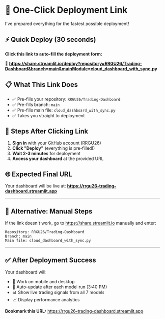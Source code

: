 # 🚀 One-Click Deployment Link

I've prepared everything for the fastest possible deployment!

## ⚡ Quick Deploy (30 seconds)

**Click this link to auto-fill the deployment form:**

🔗 **https://share.streamlit.io/deploy?repository=RRGU26/Trading-Dashboard&branch=main&mainModule=cloud_dashboard_with_sync.py**

## 📋 What This Link Does

- ✅ Pre-fills your repository: `RRGU26/Trading-Dashboard`
- ✅ Pre-fills branch: `main`  
- ✅ Pre-fills main file: `cloud_dashboard_with_sync.py`
- ✅ Takes you straight to deployment

## 🎯 Steps After Clicking Link

1. **Sign in** with your GitHub account (RRGU26)
2. **Click "Deploy"** (everything is pre-filled!)
3. **Wait 2-3 minutes** for deployment
4. **Access your dashboard** at the provided URL

## 🌐 Expected Final URL

Your dashboard will be live at:
**https://rrgu26-trading-dashboard.streamlit.app**

---

## 🔄 Alternative: Manual Steps

If the link doesn't work, go to https://share.streamlit.io manually and enter:

```
Repository: RRGU26/Trading-Dashboard
Branch: main
Main file: cloud_dashboard_with_sync.py
```

---

## ✅ After Deployment Success

Your dashboard will:
- 📱 Work on mobile and desktop
- 🔄 Auto-update after each model run (3:40 PM)
- 📊 Show live trading signals from all 7 models
- 📈 Display performance analytics

**Bookmark this URL:** https://rrgu26-trading-dashboard.streamlit.app